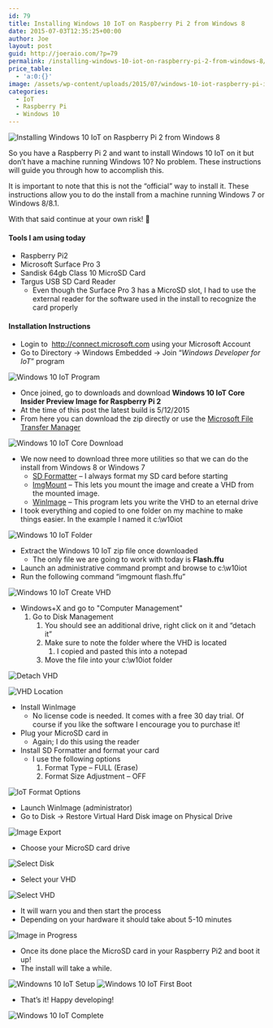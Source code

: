 ```yaml
---
id: 79
title: Installing Windows 10 IoT on Raspberry Pi 2 from Windows 8
date: 2015-07-03T12:35:25+00:00
author: Joe
layout: post
guid: http://joeraio.com/?p=79
permalink: /installing-windows-10-iot-on-raspberry-pi-2-from-windows-8/
price_table:
  - 'a:0:{}'
image: /assets/wp-content/uploads/2015/07/windows-10-iot-raspberry-pi-ii.jpg
categories:
  - IoT
  - Raspberry Pi
  - Windows 10
---
```

![Installing Windows 10 IoT on Raspberry Pi 2 from Windows 8](/assets/wp-content/uploads/2015/07/windows-10-iot-raspberry-pi-ii.jpg)

So you have a Raspberry Pi 2 and want to install Windows 10 IoT on it but don’t have a machine running Windows 10? No problem. These instructions will guide you through how to accomplish this.

It is important to note that this is not the “official” way to install it. These instructions allow you to do the install from a machine running Windows 7 or Windows 8/8.1.

With that said continue at your own risk! 🙂

#### Tools I am using today 

  * Raspberry Pi2
  * Microsoft Surface Pro 3
  * Sandisk 64gb Class 10 MicroSD Card
  * Targus USB SD Card Reader 
      * Even though the Surface Pro 3 has a MicroSD slot, I had to use the external reader for the software used in the install to recognize the card properly

#### Installation Instructions

  * Login to  <http://connect.microsoft.com> using your Microsoft Account
  * Go to Directory -> Windows Embedded -> Join &#8220;_Windows Developer for IoT_&#8221; program

![Windows 10 IoT Program](/assets/wp-content/uploads/2015/07/microsoft-connect-win-10-iot-program.png)

  * Once joined, go to downloads and download **Windows 10 IoT Core Insider Preview Image for Raspberry Pi 2**
  * At the time of this post the latest build is 5/12/2015
  * From here you can download the zip directly or use the [Microsoft File Transfer Manager](http://transfers.ds.microsoft.com/ftm/default.aspx?target=install)

![Windows 10 IoT Core Download](/assets/wp-content/uploads/2015/07/windows-iot-core-download.png)

  * We now need to download three more utilities so that we can do the install from Windows 8 or Windows 7 
      * [SD Formatter](https://www.sdcard.org/downloads/formatter_4/index.html) – I always format my SD card before starting
      * [ImgMount](http://forum.xda-developers.com/attachment.php?attachmentid=1593476&d=1356534867) – This lets you mount the image and create a VHD from the mounted image.
      * [WinImage](http://www.winimage.com/download.htm) – This program lets you write the VHD to an eternal drive
  * I took everything and copied to one folder on my machine to make things easier. In the example I named it c:\w10iot

![Windows 10 IoT Folder](/assets/wp-content/uploads/2015/07/w10iot-folder.png)

  * Extract the Windows 10 IoT zip file once downloaded 
      * The only file we are going to work with today is **Flash.ffu**
  * Launch an administrative command prompt and browse to c:\w10iot
  * Run the following command “imgmount flash.ffu”

![Windows 10 IoT Create VHD](/assets/wp-content/uploads/2015/07/windows-10-iot-create-vhd.png)

  * Windows+X and go to "Computer Management"
      1. Go to Disk Management
          1. You should see an additional drive, right click on it and “detach it”
          2. Make sure to note the folder where the VHD is located
              1. I copied and pasted this into a notepad
          3. Move the file into your c:\w10iot folder

![Detach VHD](/assets/wp-content/uploads/2015/07/windows-10-iot-detach-vhd.png)

![VHD Location](/assets/wp-content/uploads/2015/07/windows-10-iot-vhd-location.png)

  * Install WinImage
      * No license code is needed. It comes with a free 30 day trial. Of course if you like the software I encourage you to purchase it!
  * Plug your MicroSD card in
      * Again; I do this using the reader
  * Install SD Formatter and format your card
      * I use the following options
          1. Format Type – FULL (Erase)
          2. Format Size Adjustment &#8211; OFF

![IoT Format Options](/assets/wp-content/uploads/2015/07/windows-10-iot-sd-format-options.png)

  * Launch WinImage (administrator)
  * Go to Disk -> Restore Virtual Hard Disk image on Physical Drive

![Image Export](/assets/wp-content/uploads/2015/07/win-image-export.png)

  * Choose your MicroSD card drive

![Select Disk](/assets/wp-content/uploads/2015/07/win-image-select-disk.png)

  * Select your VHD

![Select VHD](/assets/wp-content/uploads/2015/07/win-image-select-vhd.png)

  * It will warn you and then start the process
  * Depending on your hardware it should take about 5-10 minutes

![Image in Progress](/assets/wp-content/uploads/2015/07/win-image-progress.png)

  * Once its done place the MicroSD card in your Raspberry Pi2 and boot it up!
  * The install will take a while.

![Windowns 10 IoT Setup](/assets/wp-content/uploads/2015/07/windows-10-iot-setup.jpg) 
![Windows 10 IoT First Boot](/assets/wp-content/uploads/2015/07/windows-10-iot-first-boot.jpg)

  * That’s it! Happy developing!

![Windows 10 IoT Complete](/assets/wp-content/uploads/2015/07/windows-10-iot-setup-complete.jpg)